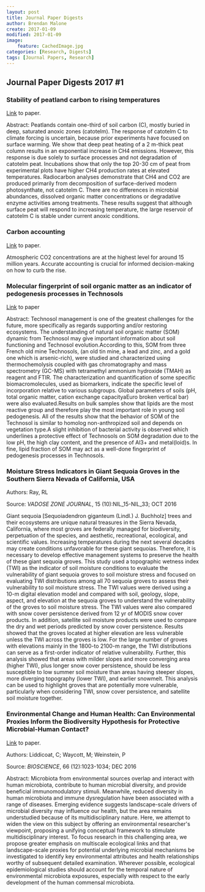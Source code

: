 ```yaml
---
layout: post
title: Journal Paper Digests
author: Brendan Malone
create: 2017-01-09
modified: 2017-01-09
image:
    feature: CachedImage.jpg
categories: [Research, Digests]
tags: [Journal Papers, Research]
---
```


## Journal Paper Digests 2017 #1

<!--more-->


### Stability of peatland carbon to rising temperatures

[Link](http://www.nature.com/articles/ncomms13723) to paper.

Abstract:
Peatlands contain one-third of soil carbon (C), mostly buried in deep,
saturated anoxic zones (catotelm). The response of catotelm C to climate
forcing is uncertain, because prior experiments have focused on surface
warming. We show that deep peat heating of a 2 m-thick peat column
results in an exponential increase in CH4 emissions. However, this
response is due solely to surface processes and not degradation of
catotelm peat. Incubations show that only the top 20-30 cm of peat from
experimental plots have higher CH4 production rates at elevated
temperatures. Radiocarbon analyses demonstrate that CH4 and CO2 are
produced primarily from decomposition of surface-derived modern
photosynthate, not catotelm C. There are no differences in microbial
abundances, dissolved organic matter concentrations or degradative
enzyme activities among treatments. These results suggest that although
surface peat will respond to increasing temperature, the large reservoir
of catotelm C is stable under current anoxic conditions.

### Carbon accounting

[Link](http://www.nature.com/nclimate/journal/v6/n11/full/nclimate3137.html) to paper.


Atmospheric CO2 concentrations are at the highest level for around 15 million years. Accurate accounting is crucial for informed decision-making on how to curb the rise.


### Molecular fingerprint of soil organic matter as an indicator of pedogenesis processes in Technosols

[Link](http://link.springer.com/article/10.1007/s11368-016-1523-1) to paper

Abstract:
Technosol management is one of the greatest challenges for the future,
more specifically as regards supporting and/or restoring ecosystems. The
understanding of natural soil organic matter (SOM) dynamic from
Technosol may give important information about soil functioning and
Technosol evolution.According to this, SOM from three French old mine
Technosols, (an old tin mine, a lead and zinc, and a gold one which is
arsenic-rich), were studied and characterized using thermochemolysis
coupled with gas chromatography and mass spectrometry (GC-MS) with
tetramethyl ammonium hydroxide (TMAH) as reagent and FTIR. The
characterization and quantification of some specific biomacromolecules,
used as biomarkers, indicate the specific level of incorporation
relative to various subgroups. Global parameters of soils (pH, total
organic matter, cation exchange capacityaEuro broken vertical bar) were
also evaluated.Results on bulk samples show that lipids are the most
reactive group and therefore play the most important role in young soil
pedogenesis. All of the results show that the behavior of SOM of the
Technosol is similar to homolog non-anthropized soil and depends on
vegetation type.A slight inhibition of bacterial activity is observed
which underlines a protective effect of Technosols on SOM degradation
due to the low pH, the high clay content, and the presence of Al3+ and
metal(loid)s. In fine, lipid fraction of SOM may act as a well-done
fingerprint of pedogenesis processes in Technosols.


### Moisture Stress Indicators in Giant Sequoia Groves in the Southern Sierra Nevada of California, USA

Authors:
Ray, RL

Source:
*VADOSE ZONE JOURNAL*, 15 (10):NIL_15-NIL_33; OCT 2016 

Giant sequoia [Sequoiadendron giganteum (Lindl.) J. Buchholz] trees and
their ecosystems are unique natural treasures in the Sierra Nevada,
California, where most groves are federally managed for biodiversity,
perpetuation of the species, and aesthetic, recreational, ecological,
and scientific values. Increasing temperatures during the next several
decades may create conditions unfavorable for these giant sequoias.
Therefore, it is necessary to develop effective management systems to
preserve the health of these giant sequoia groves. This study used a
topographic wetness index (TWI) as the indicator of soil moisture
conditions to evaluate the vulnerability of giant sequoia groves to soil
moisture stress and focused on evaluating TWI distributions among all 70
sequoia groves to assess their vulnerability to soil moisture stress.
The TWI values were derived using a 10-m digital elevation model and
compared with soil, geology, slope, aspect, and elevation at the sequoia
groves to understand the vulnerability of the groves to soil moisture
stress. The TWI values were also compared with snow cover persistence
derived from 12 yr of MODIS snow cover products. In addition, satellite
soil moisture products were used to compare the dry and wet periods
predicted by snow cover persistence. Results showed that the groves
located at higher elevation are less vulnerable unless the TWI across
the groves is low. For the large number of groves with elevations mainly
in the 1800-to 2100-m range, the TWI distributions can serve as a
first-order indicator of relative vulnerability. Further, this analysis
showed that areas with milder slopes and more converging area (higher
TWI), plus longer snow cover persistence, should be less susceptible to
low summer soil moisture than areas having steeper slopes, more
diverging topography (lower TWI), and earlier snowmelt. This analysis
can be used to highlight groves that are potentially more vulnerable,
particularly when considering TWI, snow cover persistence, and satellite
soil moisture together.


### Environmental Change and Human Health: Can Environmental Proxies Inform the Biodiversity Hypothesis for Protective Microbial-Human Contact?

[Link](https://academic.oup.com/bioscience/article/66/12/1023/2646819/Environmental-Change-and-Human-Health-Can) to paper.

Authors:
Liddicoat, C; Waycott, M; Weinstein, P

Source:
*BIOSCIENCE*, 66 (12):1023-1034; DEC 2016 

Abstract:
Microbiota from environmental sources overlap and interact with human
microbiota, contribute to human microbial diversity, and provide
beneficial immunomodulatory stimuli. Meanwhile, reduced diversity in
human microbiota and immune dysregulation have been associated with a
range of diseases. Emerging evidence suggests landscape-scale drivers of
microbial diversity may influence our health, but the area remains
understudied because of its multidisciplinary nature. Here, we attempt
to widen the view on this subject by offering an environmental
researcher's viewpoint, proposing a unifying conceptual framework to
stimulate multidisciplinary interest. To focus research in this
challenging area, we propose greater emphasis on multiscale ecological
links and that landscape-scale proxies for potential underlying
microbial mechanisms be investigated to identify key environmental
attributes and health relationships worthy of subsequent detailed
examination. Wherever possible, ecological epidemiological studies
should account for the temporal nature of environmental microbiota
exposures, especially with respect to the early development of the human
commensal microbiota.



